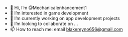 - 👋 Hi, I’m @Mechanicalenhancement1
- 👀 I’m interested in game development
- 🌱 I’m currently working on app development projects
- 💞️ I’m looking to collaborate on ...
- 📫 How to reach me: email blakereyno656@gmail.com

<!---
Mechanicalenhancement1/Mechanicalenhancement1 is a ✨ special ✨ repository because its `README.md` (this file) appears on your GitHub profile.
You can click the Preview link to take a look at your changes.
--->
